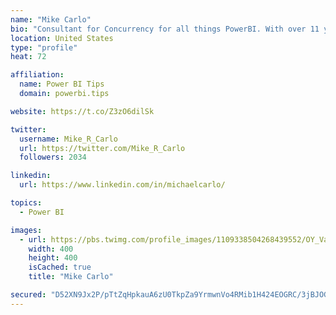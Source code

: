 ```yaml
---
name: "Mike Carlo"
bio: "Consultant for Concurrency for all things PowerBI. With over 11 years of data experience I'm making waves by deploying PowerBI into local Milwaukee Companies."
location: United States
type: "profile"
heat: 72

affiliation:
  name: Power BI Tips
  domain: powerbi.tips

website: https://t.co/Z3zO6dilSk

twitter:
  username: Mike_R_Carlo
  url: https://twitter.com/Mike_R_Carlo
  followers: 2034

linkedin:
  url: https://www.linkedin.com/in/michaelcarlo/

topics:
  - Power BI

images:
  - url: https://pbs.twimg.com/profile_images/1109338504268439552/OY_Va867_400x400.jpg
    width: 400
    height: 400
    isCached: true
    title: "Mike Carlo"

secured: "D52XN9Jx2P/pTtZqHpkauA6zU0TkpZa9YrmwnVo4RMib1H424EOGRC/3jBJOGprhM7oUoSMz0iSmV0VS4kXasBgrI2DIXC0GYRKwqYpvWKhUKfIUIqwhc1a5TA3IK9Dt8Y75RsfxvBBdP81ixf3FIKMRr3tn6ZZ1edjZpeIo/lKDRZtvjRUI7+/FIzxx/EGKf/Sca+QR21q4O1jFaqN93Nrrh+NlqWw0IrB5RL/mopfO7bySHa8z/0FjT9qdAtNg766dmkJUMlTZOWcAfgAuBw8D5ZBHK4Z4tmeg6zrusbIxkRVPKXw3W5QohYKgHQXoPbDucmqVmTGalVZraUtMFTlG04tiqN28DlKoHbkxSzxVso3hdMjVo7qpU+5jOSfxhQs8heDmRZVdpeqwrbDglkd/GIgQw3aCCRcxBU0zU4M=;ybaEhfnF+P0hamw9kBER5g=="
---
```



